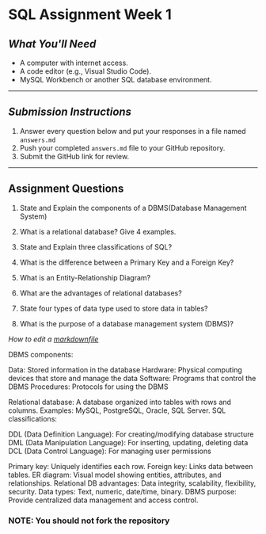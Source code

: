 # SQL Assignment Week 1


## *What You'll Need*
- A computer with internet access.
- A code editor (e.g., Visual Studio Code).
- MySQL Workbench or another SQL database environment.

---



## *Submission Instructions*
1. Answer every question below and put your responses in a file named `answers.md`
2. Push your completed `answers.md` file to your GitHub repository.
3. Submit the GitHub link for review.

---

## **Assignment Questions**

1. State and Explain the components of a DBMS(Database Management System)

2. What is a relational database? Give 4 examples.

3. State and Explain three classifications of SQL?

4. What is the difference between a Primary Key and a Foreign Key?

5. What is an Entity-Relationship Diagram?

6. What are the advantages of relational databases?

7. State four types of data type used to store data in tables?
   
8. What is the purpose of a database management system (DBMS)?  

*How to edit a [markdownfile](https://www.markdownguide.org/basic-syntax/#headings)*

DBMS components:


Data: Stored information in the database
Hardware: Physical computing devices that store and manage the data
Software: Programs that control the DBMS
Procedures: Protocols for using the DBMS


Relational database: A database organized into tables with rows and columns. Examples: MySQL, PostgreSQL, Oracle, SQL Server.
SQL classifications:


DDL (Data Definition Language): For creating/modifying database structure
DML (Data Manipulation Language): For inserting, updating, deleting data
DCL (Data Control Language): For managing user permissions


Primary key: Uniquely identifies each row. Foreign key: Links data between tables.
ER diagram: Visual model showing entities, attributes, and relationships.
Relational DB advantages: Data integrity, scalability, flexibility, security.
Data types: Text, numeric, date/time, binary.
DBMS purpose: Provide centralized data management and access control.


###  NOTE: You should not fork the repository
